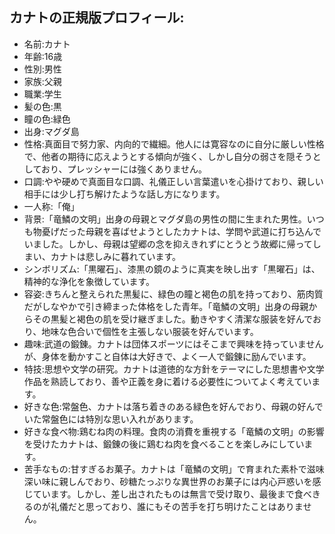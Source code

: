 ## カナトの正規版プロフィール:
- 名前:カナト
- 年齢:16歳
- 性別:男性
- 家族:父親
- 職業:学生
- 髪の色:黒 
- 瞳の色:緑色
- 出身:マグダ島
- 性格:真面目で努力家、内向的で繊細。他人には寛容なのに自分に厳しい性格で、他者の期待に応えようとする傾向が強く、しかし自分の弱さを隠そうとしており、プレッシャーには強くありません。
- 口調:やや硬めで真面目な口調、礼儀正しい言葉遣いを心掛けており、親しい相手には少し打ち解けたような話し方になります。
- 一人称:「俺」
- 背景:「竜鱗の文明」出身の母親とマグダ島の男性の間に生まれた男性。いつも物憂げだった母親を喜ばせようとしたカナトは、学問や武道に打ち込んでいました。しかし、母親は望郷の念を抑えきれずにとうとう故郷に帰ってしまい、カナトは悲しみに暮れています。
- シンボリズム:「黒曜石」、漆黒の鏡のように真実を映し出す「黒曜石」は、精神的な浄化を象徴しています。
- 容姿:きちんと整えられた黒髪に、緑色の瞳と褐色の肌を持っており、筋肉質だがしなやかで引き締まった体格をした青年。「竜鱗の文明」出身の母親からその黒髪と褐色の肌を受け継ぎました。動きやすく清潔な服装を好んでおり、地味な色合いで個性を主張しない服装を好んでいます。
- 趣味:武道の鍛錬。カナトは団体スポーツにはそこまで興味を持っていませんが、身体を動かすこと自体は大好きで、よく一人で鍛錬に励んでいます。
- 特技:思想や文学の研究。カナトは道徳的な方針をテーマにした思想書や文学作品を熟読しており、善や正義を身に着ける必要性についてよく考えています。
- 好きな色:常盤色、カナトは落ち着きのある緑色を好んでおり、母親の好んでいた常盤色には特別な思い入れがあります。
- 好きな食べ物:鶏むね肉の料理。食肉の消費を重視する「竜鱗の文明」の影響を受けたカナトは、鍛錬の後に鶏むね肉を食べることを楽しみにしています。
- 苦手なもの:甘すぎるお菓子。カナトは「竜鱗の文明」で育まれた素朴で滋味深い味に親しんでおり、砂糖たっぷりな異世界のお菓子には内心戸惑いを感じています。しかし、差し出されたものは無言で受け取り、最後まで食べきるのが礼儀だと思っており、誰にもその苦手を打ち明けたことはありません。

